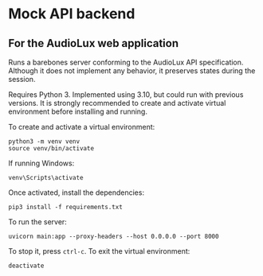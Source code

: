 # Mock API backend 
## For the AudioLux web application

Runs a barebones server conforming to the AudioLux API specification. 
Although it does not implement any behavior, it preserves states
during the session.

Requires Python 3. Implemented using 3.10, but could run with 
previous versions. It is strongly recommended to create and 
activate virtual environment before installing and running.

To create and activate a virtual environment:

```commandline
python3 -m venv venv
source venv/bin/activate
```

If running Windows:
```commandline
venv\Scripts\activate
```

Once activated, install the dependencies:
```commandline
pip3 install -f requirements.txt
```

To run the server:
```commandline
uvicorn main:app --proxy-headers --host 0.0.0.0 --port 8000
```

To stop it, press `ctrl-c`. To exit the virtual environment:
```commandline
deactivate
```
